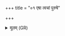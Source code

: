 +++
title = "०१ एषा त्वचां पुरुषे"

+++
<details><summary>मूलम् (GR)</summary>

एषा त्वचां पुरुषे सं बभूव-  
-अनग्नाः सर्वे पशवो ये अन्ये । +++(Bhatt. -anagrāḥ, printing error)+++  
क्षत्रेनात्मानं परि धापयेताम्  
अमोतं वासो मुखम् ओदनस्य ॥
</details>